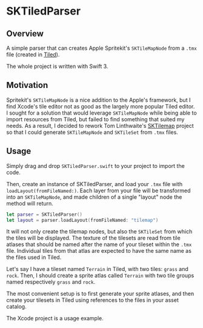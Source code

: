 # SKTiledParser

## Overview
A simple parser that can creates Apple Spritekit's `SKTileMapNode` from a `.tmx` file (created in [Tiled](www.mapeditor.org)).

The whole project is written with Swift 3.

## Motivation
Spritekit's `SKTileMapNode` is a nice addition to the Apple's framework,
but I find Xcode's tile editor not as good as the largely more popular Tiled editor.
I sought for a solution that would leverage `SKTileMapNode` while being able to import resources from Tiled,
but failed to find something that suited my needs.
As a result, I decided to rework Tom Linthwaite's [SKTilemap](https://github.com/TomLinthwaite/SKTilemap) project so that I could generate `SKTileMapNode` and `SKTileSet` from `.tmx` files.

## Usage
Simply drag and drop `SKTiledParser.swift` to your project to import the code.

Then, create an instance of SKTiledParser, and load your `.tmx` file with `loadLayout(fromFileNamed:)`.
Each layer from your file will be transformed into an `SKTileMapNode`,
and made children of a single "layout" node the method will return.

```swift
let parser = SKTiledParser()
let layout = parser.loadLayout(fromFileNamed: "tilemap")
```

It will not only create the tilemap nodes, but also the `SKTileSet` from which the tiles will be displayed.
The texture of the tilesets are read from tile atlases that should be named after the name of your tileset within the `.tmx` file.
Individual tiles from that atlas are expected to have the same name as the files used in Tiled.

Let's say I have a tileset named `Terrain` in Tiled, with two tiles: `grass` and `rock`.
Then, I should create a sprite atlas called `Terrain` with two tile groups named respectively `grass` and `rock`.

The most convenient setup is to first generate your sprite atlases,
and then create your tilesets in Tiled using references to the files in your asset catalog.

The Xcode project is a usage example.
